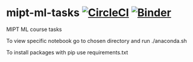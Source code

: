 # mipt-ml-tasks  [![CircleCI](https://circleci.com/gh/Yusuf-K/mipt-ml-tasks/tree/new_circle_ci.svg?style=svg)](https://circleci.com/gh/Yusuf-K/mipt-ml-tasks/tree/new_circle_ci) [![Binder](https://mybinder.org/badge.svg)](https://mybinder.org/v2/gh/Yusuf-K/mipt-ml-tasks/new_circle_ci)
MIPT ML course tasks

To view specific notebook go to chosen directory and run ./anaconda.sh

To install packages with pip use requirements.txt
